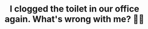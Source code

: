 ---
layout: post
title: "I clogged the toilet in our office again. What's wrong with me? 🤦‍♂️"
location: "California, USA"
---